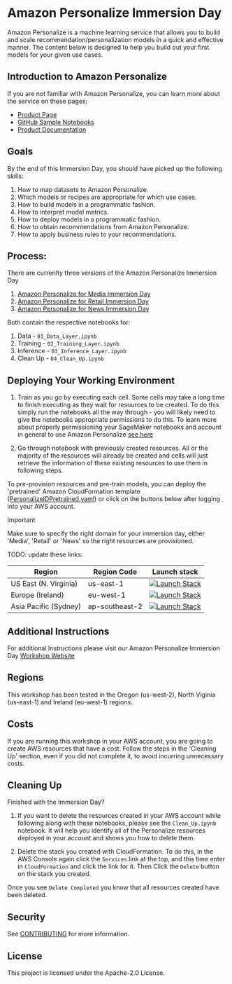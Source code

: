 # Amazon Personalize Immersion Day

Amazon Personalize is a machine learning service that allows you to build and scale recommendation/personalization models in a quick and effective manner. The content below is designed to help you build out your first models for your given use cases.

## Introduction to Amazon Personalize

If you are not familiar with Amazon Personalize, you can learn more about the service on these pages:

* [Product Page](https://aws.amazon.com/personalize/)
* [GitHub Sample Notebooks](https://github.com/aws-samples/amazon-personalize-samples)
* [Product Documentation](https://docs.aws.amazon.com/personalize/latest/dg/what-is-personalize.html)

## Goals

By the end of this Immersion Day, you should have picked up the following skills:

1. How to map datasets to Amazon Personalize.
1. Which models or recipes are appropriate for which use cases.
1. How to build models in a programmatic fashion.
1. How to interpret model metrics.
1. How to deploy models in a programmatic fashion.
1. How to obtain recommendations from Amazon Personalize.
1. How to apply business rules to your recommendations.

## Process:

There are currenlty three versions of the Amazon Personalize Immersion Day

1. [Amazon Personalize for Media Immersion Day](./Media-Pretrained/README.md) 
1. [Amazon Personalize for Retail Immersion Day](./Retail-Pretrained/README.md)
1. [Amazon Personalize for News Immersion Day](./News-Pretrained/README.md)

Both contain the respective notebooks for:  

1. Data -
`01_Data_Layer.ipynb`
1. Training -
`02_Training_Layer.ipynb`
1. Inference -
`03_Inference_Layer.ipynb`
1. Clean Up -
`04_Clean_Up.ipynb`

## Deploying Your Working Environment

1. Train as you go by executing each cell. Some cells may take a long time to finish executing as they wait for resources to be created. To do this simply run the notebooks all the way through - you will likely need to give the notebooks appropriate permissions to do this. To learn more about properly permissioning your SageMaker notebooks and account in general to use Amazon Personalize [see here](https://docs.aws.amazon.com/personalize/latest/dg/security-iam.html)

2. Go through notebook with previously created resources. All or the majority of the resources will already be created and cells will just retrieve the information of these existing resources to use them in following steps. 

To pre-provision resources and pre-train models, you can deploy the 'pretrained' Amazon CloudFormation template ([PersonalizeIDPretrained.yaml](../PersonalizeIDPretrained.yaml)) or click on the buttons below after logging into your AWS account.

> [!IMPORTANT]  
> Make sure to specify the right domain for your immersion day, either 'Media', 'Retail' or 'News' so the right resources are provisioned.

TODO: update these links:

| Region | Region Code | Launch stack | 
|--------|--------|--------------|
| US East (N. Virginia) | us-east-1 | [![Launch Stack](https://s3.amazonaws.com/cloudformation-examples/cloudformation-launch-stack.png)](https://console.aws.amazon.com/cloudformation/home?region=us-east-1#/stacks/new?stackName=PersonalizeExample&templateURL=https://personalize-solution-staging-us-east-1.s3.amazonaws.com/personalize-immersionday-template/PersonalizeIDPretrained.yaml) |
| Europe (Ireland) | eu-west-1 | [![Launch Stack](https://s3.amazonaws.com/cloudformation-examples/cloudformation-launch-stack.png)](https://console.aws.amazon.com/cloudformation/home?region=eu-west-1#/stacks/new?stackName=PersonalizeExample&templateURL=https://personalize-solution-staging-eu-west-1.s3.eu-west-1.amazonaws.com/personalize-immersionday-template/PersonalizeIDPretrained.yaml) |
| Asia Pacific (Sydney) | ap-southeast-2 |[![Launch Stack](https://s3.amazonaws.com/cloudformation-examples/cloudformation-launch-stack.png)](https://console.aws.amazon.com/cloudformation/home?region=ap-southeast-2#/stacks/new?stackName=PersonalizeExample&templateURL=https://personalize-solution-staging-ap-southeast-2.s3.ap-southeast-2.amazonaws.com/personalize-immersionday-template/PersonalizeIDPretrained.yaml) |


## Additional Instructions

For additional Instructions please visit our Amazon Personalize Immersion Day [Workshop Website](https://personalization-immersionday.workshop.aws/en/)

## Regions

This workshop has been tested in the Oregon (us-west-2), North Viginia (us-east-1) and Ireland (eu-west-1) regions.

## Costs

If you are running this workshop in your AWS account, you are going to create AWS resources that have a cost. Follow the steps in the 'Cleaning Up' section, even if you did not complete it, to avoid incurring unnecessary costs. 

## Cleaning Up

Finished with the Immersion Day? 

1. If you want to delete the resources created in your AWS account while following along with these notebooks, please see the `Clean_Up.ipynb` notebook. It will help you identify all of the Personalize resources deployed in your account and shows you how to delete them.

2. Delete the stack you created with CloudFormation. To do this, in the AWS Console again click the `Services` link at the top, and this time enter in `CloudFormation` and click the link for it. Then Click the `Delete` button on the stack you created.

Once you see `Delete Completed` you know that all resources created have been deleted.

## Security

See [CONTRIBUTING](CONTRIBUTING.md#security-issue-notifications) for more information.

## License

This project is licensed under the Apache-2.0 License.
